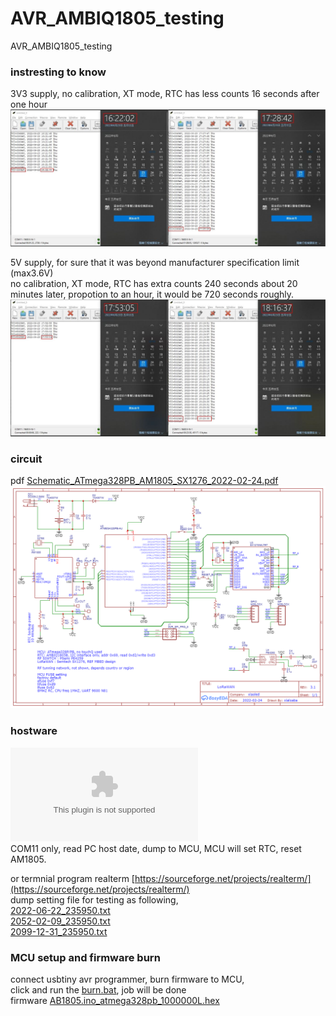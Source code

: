 # AVR_AMBIQ1805_testing
AVR_AMBIQ1805_testing


### instresting to know
3V3 supply, no calibration, XT mode, RTC has less counts 16 seconds after one hour  
![3V3_slow_RTC.JPG](3V3_slow_RTC.JPG)  


5V supply, for sure that it was beyond manufacturer specification limit (max3.6V)  
no calibration, XT mode, RTC has extra counts 240 seconds about 20 minutes later, propotion to an hour, it would be 720 seconds roughly.
![5V_fast_RTC.JPG](5V_fast_RTC.JPG)  

### circuit
pdf [Schematic_ATmega328PB_AM1805_SX1276_2022-02-24.pdf](Schematic_ATmega328PB_AM1805_SX1276_2022-02-24.pdf)  
![Schematic_ATmega328PB_AM1805_SX1276_2022-02-24.png](Schematic_ATmega328PB_AM1805_SX1276_2022-02-24.png)  


### hostware  
![setRTC.exe](setRTC.exe)  
COM11 only, read PC host date, dump to MCU, MCU will set RTC, reset AM1805.  

or termnial program realterm [https://sourceforge.net/projects/realterm/](https://sourceforge.net/projects/realterm/)  
dump setting file for testing as following,   
[2022-06-22_235950.txt](2022-06-22_235950.txt)  
[2052-02-09_235950.txt](2052-02-09_235950.txt)  
[2099-12-31_235950.txt](2099-12-31_235950.txt)  


### MCU setup and firmware burn  
connect usbtiny avr programmer, burn firmware to MCU,  
click and run the [burn.bat](burn.bat), job will be done   
firmware [AB1805.ino_atmega328pb_1000000L.hex](AB1805.ino_atmega328pb_1000000L.hex)  

